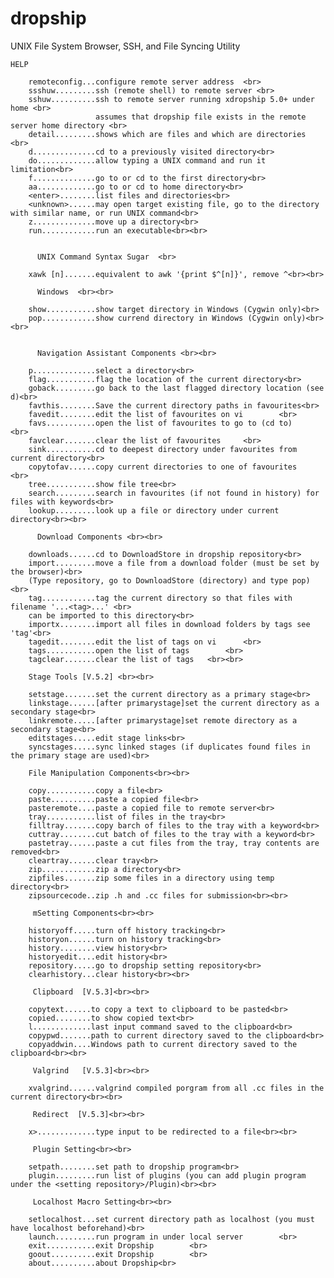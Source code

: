 dropship
========

UNIX File System Browser, SSH, and File Syncing Utility 

	HELP
		
		remoteconfig...configure remote server address  <br>
		ssshuw.........ssh (remote shell) to remote server <br>
		sshuw..........ssh to remote server running xdropship 5.0+ under home <br>
		               assumes that dropship file exists in the remote server home directory <br>
		detail.........shows which are files and which are directories	<br>
		d..............cd to a previously visited directory<br>
		do.............allow typing a UNIX command and run it limitation<br>
		f..............go to or cd to the first directory<br>
		aa.............go to or cd to home directory<br>
		<enter>........list files and directories<br>
		<unknown>......may open target existing file, go to the directory with similar name, or run UNIX command<br>
		z..............move up a directory<br>
		run............run an executable<br><br>
		
		
		  UNIX Command Syntax Sugar  <br>
		
		xawk [n].......equivalent to awk '{print $^[n]}', remove ^<br><br>
		
		  Windows  <br><br>
		
		show...........show target directory in Windows (Cygwin only)<br>
		pop............show currend directory in Windows (Cygwin only)<br><br>
		
		
		  Navigation Assistant Components <br><br>
		
		p..............select a directory<br>
		flag...........flag the location of the current directory<br>
		goback.........go back to the last flagged directory location (see d)<br>
		favthis........Save the current directory paths in favourites<br>
		favedit........edit the list of favourites on vi		<br>
		favs...........open the list of favourites to go to (cd to)		<br>
		favclear.......clear the list of favourites		<br>
		sink...........cd to deepest directory under favourites from current directory<br>
		copytofav......copy current directories to one of favourites 	<br>
		tree...........show file tree<br>
		search.........search in favourites (if not found in history) for files with keywords<br>
		lookup.........look up a file or directory under current directory<br><br>
		
		  Download Components <br><br>
		
		downloads......cd to DownloadStore in dropship repository<br>
		import.........move a file from a download folder (must be set by the browser)<br>
		(Type repository, go to DownloadStore (directory) and type pop)<br>
		tag............tag the current directory so that files with filename '...<tag>...' <br>
		can be imported to this directory<br>
		importx........import all files in download folders by tags see 'tag'<br>
		tagedit........edit the list of tags on vi		<br>
		tags...........open the list of tags		<br>
		tagclear.......clear the list of tags	<br><br>
		
		Stage Tools [V.5.2] <br><br>
		
		setstage.......set the current directory as a primary stage<br>
		linkstage......[after primarystage]set the current directory as a secondary stage<br>
		linkremote.....[after primarystage]set remote directory as a secondary stage<br>
		editstages.....edit stage links<br>
		syncstages.....sync linked stages (if duplicates found files in the primary stage are used)<br>
		
		File Manipulation Components<br><br>
		
		copy...........copy a file<br>
		paste..........paste a copied file<br>
		pasteremote....paste a copied file to remote server<br>
		tray...........list of files in the tray<br>
		filltray.......copy barch of files to the tray with a keyword<br>
		cuttray........cut batch of files to the tray with a keyword<br>
		pastetray......paste a cut files from the tray, tray contents are removed<br>
		cleartray......clear tray<br>
		zip............zip a directory<br>
		zipfiles.......zip some files in a directory using temp directory<br>
		zipsourcecode..zip .h and .cc files for submission<br><br>
		
		 mSetting Components<br><br>
		
		historyoff.....turn off history tracking<br>
		historyon......turn on history tracking<br>
		history........view history<br>
		historyedit....edit history<br>
		repository.....go to dropship setting repository<br>
		clearhistory...clear history<br><br>
		
		 Clipboard  [V.5.3]<br><br>
		
		copytext......to copy a text to clipboard to be pasted<br>
		copied........to show copied text<br>
		l.............last input command saved to the clipboard<br>
		copypwd.......path to current directory saved to the clipboard<br>
		copyaddwin....Windows path to current directory saved to the clipboard<br><br>
		
		 Valgrind   [V.5.3]<br><br>
		
		xvalgrind......valgrind compiled porgram from all .cc files in the current directory<br><br>
		
		 Redirect  [V.5.3]<br><br>
		
		x>.............type input to be redirected to a file<br><br>
		
		 Plugin Setting<br><br>
		
		setpath........set path to dropship program<br>
		plugin.........run list of plugins (you can add plugin program under the <setting repository>/Plugin)<br><br>
		
		 Localhost Macro Setting<br><br>
		
		setlocalhost...set current directory path as localhost (you must have localhost beforehand)<br>
		launch.........run program in under local server		<br>
		exit...........exit Dropship		<br>
		goout..........exit Dropship		<br>
		about..........about Dropship<br>
